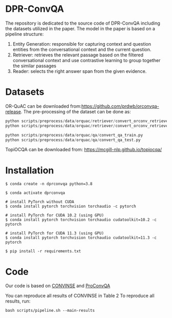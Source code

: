 # DPR-ConvQA
The repository is dedicated to the source code of DPR-ConvQA including the datasets utilized in the paper.
The model in the paper is based on a pipeline structure:
1. Entity Generation: responsible for capturing context and question entities from the conversational context and the current question.
2. Retriever: retrieves the relevant passage based on the filtered conversational context and use contrastive learning to group together the similar passages
3. Reader: selects the right answer span from the given evidence.

# **Datasets**

OR-QuAC can be downloaded from:https://github.com/prdwb/orconvqa-release. The pre-processing of the dataset can be done as:

```python scripts/preprocess/data/orquac/retriever/convert_orconv_retriever_train.py
python scripts/preprocess/data/orquac/retriever/convert_orconv_retriever_dev.py
python scripts/preprocess/data/orquac/retriever/convert_orconv_retriever_test.py

python scripts/preprocess/data/orquac/qa/convert_qa_train.py
python scripts/preprocess/data/orquac/qa/convert_qa_test.py
```
TopiOCQA can be downloaded from: https://mcgill-nlp.github.io/topiocqa/
# Installation
```
$ conda create -n dprconvqa python=3.8

$ conda activate dprconvqa

# install PyTorch without CUDA
$ conda install pytorch torchvision torchaudio -c pytorch

# install PyTorch for CUDA 10.2 (using GPU)
$ conda install pytorch torchvision torchaudio cudatoolkit=10.2 -c pytorch

# install PyTorch for CUDA 11.3 (using GPU)
$ conda install pytorch torchvision torchaudio cudatoolkit=11.3 -c pytorch

$ pip install -r requirements.txt
```

# **Code**

Our code is based on [CONVINSE](https://github.com/PhilippChr/CONVINSE/tree/main) and [ProConvQA](https://github.com/starsuzi/PRO-ConvQA#run)

You can  reproduce all results of CONVINSE in Table 2
To reproduce all results, run:
```
bash scripts/pipeline.sh --main-results
```
